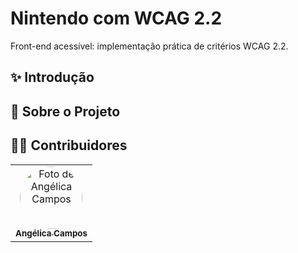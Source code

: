 # Nintendo com WCAG 2.2
Front-end acessível: implementação prática de critérios WCAG 2.2.

## ✨ Introdução

## 📌 Sobre o Projeto


## 🙋‍♀️ Contribuidores

<table>
  <tr>
    <td align="center">
      <a href="https://github.com/angelicaccampos">
        <img src="https://github.com/angelicaccampos.png" width="100px;" style="border-radius: 50%;" alt="Foto de Angélica Campos"/>
        <br />
        <sub><b>Angélica Campos</b></sub>
      </a>
    </td>

